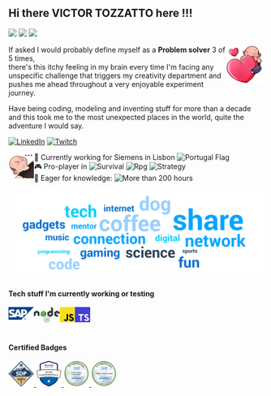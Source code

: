 ## Hi there VICTOR TOZZATTO here !!!
![](https://img.shields.io/badge/Software_Engineer-Senior-blue)
![](https://img.shields.io/badge/DevOps-Praticioner-blueviolet)
![](https://img.shields.io/badge/Coffee%20Brew-AWESOME-brightgreen)

<img width="15%" alt="Me biting a very big heart" align="right" src="img/avatar/love.png">

If asked I would probably define myself as a **Problem solver** 3 of 5 times,   
there's this itchy feeling in my brain every time I'm facing any unspecific 
challenge that triggers my creativity department and pushes me ahead throughout 
a very enjoyable experiment journey.

Have being coding, modeling and inventing stuff for more than a decade
and this took me to the most unexpected places in the world,
quite the adventure I would say.

[![LinkedIn](https://img.shields.io/badge/linkedin-%230077B5.svg?&style=for-the-badge&logo=linkedin&logoColor=white)](https://www.linkedin.com/in/victor-tozzatto-di-donato-4213b229)
[![Twitch](https://img.shields.io/twitch/status/odonvivant?logoColor=blueviolet&style=for-the-badge)](https://www.twitch.tv/odonvivanthttps://www.twitch.tv/odonvivant)

<img width="10%" alt="Me biting a very big heart" align="left" src="img/avatar/....png">

:office: Currently working for Siemens in Lisbon ![Portugal Flag](https://cdn-icons-png.flaticon.com/16/299/299724.png)  
:video_game: Pro-player in ![Survival](https://img.shields.io/badge/-Survival-red) ![Rpg](https://img.shields.io/badge/-RPG-green) ![Strategy](https://img.shields.io/badge/-Strategy-blueviolet)   
:book: Eager for knowledge: ![More than 200 hours](https://img.shields.io/badge/Training_Hours_[2022]-+200hrs-lightgrey)


![Word Cloud](img/wordcloud.svg)

#### Tech stuff I'm currently working or testing

<div>
<img width="10%" alt="SAP Logo" align="left" src="img/tech/SAP-Logo.svg">
<img width="10%" alt="Node.js Logo" align="left" src="img/tech/Node.js_logo.svg">
<img width="6%" alt="Javascript Logo" align="left" src="img/tech/JavaScript_logo.svg">
<img width="6%" alt="Node.js Logo" align="left" src="img/tech/TypeScript_ESLint_logo.svg">
</div>
<br />
<br />
<br />

#### Certified Badges

<a href="https://www.credly.com/badges/01b8ce77-0fb3-4c86-b37d-2779aedd0ddb/public_url">
    <img width="10%" alt="SAFe Devops practitioner" src="img/badges/certified-safe-5-devops-practitioner.png" >
</a>
<a href="https://www.credly.com/badges/9bded54e-f9df-481c-978d-97ddf383b711/public_url">
    <img width="10%" alt="Microsoft Certified: Azure Fundamentals" src="img/badges/microsoft-certified-azure-fundamentals.png" >
</a>
<a href="https://www.credly.com/badges/e4199a04-7fde-4624-9a50-e261be58c16f/public_url">
    <img width="10%" alt="Data Science Orientation" src="img/badges/data-science-orientation.png" >
</a>
<a href="https://www.credly.com/badges/a7f01b73-fc5b-42ac-b45e-0d224b9ddb0a/public_url">
    <img width="10%" alt="Tools for Data Science" src="img/badges/tools-for-data-science.png" >
</a>

